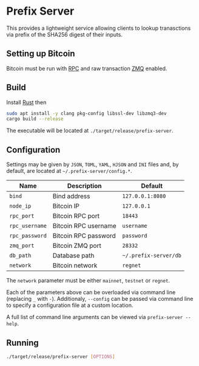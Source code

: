 # Prefix Server

This provides a lightweight service allowing clients to lookup tranasctions via prefix of the SHA256 digest of their inputs.

## Setting up Bitcoin

Bitcoin must be run with [RPC](https://bitcoin.org/en/developer-reference#remote-procedure-calls-rpcs) and raw transaction [ZMQ](https://github.com/bitcoin/bitcoin/blob/master/doc/zmq.md) enabled.

## Build

Install [Rust](https://www.rust-lang.org/tools/install) then

```bash
sudo apt install -y clang pkg-config libssl-dev libzmq3-dev
cargo build --release
```

The executable will be located at `./target/release/prefix-server`.

## Configuration

Settings may be given by `JSON`, `TOML`, `YAML`, `HJSON` and `INI` files and, by default, are located at `~/.prefix-server/config.*`.

| Name | Description | Default |
| - | - | - |
| `bind` | Bind address | `127.0.0.1:8080` |
| `node_ip` | Bitcoin IP | `127.0.0.1` |
| `rpc_port` | Bitcoin RPC port | `18443` |
| `rpc_username` | Bitcoin RPC username | `username` |
| `rpc_password` | Bitcoin RPC password | `password` |
| `zmq_port` | Bitcoin ZMQ port | `28332` |
| `db_path` | Database path | `~/.prefix-server/db` |
| `network` | Bitcoin network | `regnet` |

The `network` parameter must be either `mainnet`, `testnet` or `regnet`.

Each of the parameters above can be overloaded via command line (replacing `_` with `-`). Additionaly, `--config` can be passed via command line to specify a configuration file at a custom location.

A full list of command line arguments can be viewed via `prefix-server --help`.

## Running

```bash
./target/release/prefix-server [OPTIONS]
```
